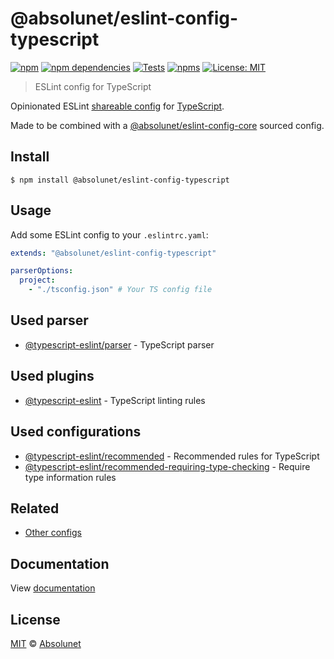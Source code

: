 # @absolunet/eslint-config-typescript

[![npm][npm-badge]][npm-url]
[![npm dependencies][dependencies-badge]][dependencies-url]
[![Tests][tests-badge]][tests-url]
[![npms][npms-badge]][npms-url]
[![License: MIT][license-badge]][license-url]

> ESLint config for TypeScript

Opinionated ESLint [shareable config](https://eslint.org/docs/developer-guide/shareable-configs.html) for [TypeScript](https://www.typescriptlang.org/).

Made to be combined with a [@absolunet/eslint-config-core](https://github.com/absolunet/eslint-config) sourced config.

## Install

```
$ npm install @absolunet/eslint-config-typescript
```

## Usage

Add some ESLint config to your `.eslintrc.yaml`:

```yaml
extends: "@absolunet/eslint-config-typescript"

parserOptions:
  project:
    - "./tsconfig.json" # Your TS config file
```

## Used parser

- [@typescript-eslint/parser](https://typescript-eslint.io/) - TypeScript parser

## Used plugins

- [@typescript-eslint](https://typescript-eslint.io/) - TypeScript linting rules

## Used configurations

- [@typescript-eslint/recommended](https://typescript-eslint.io/linting/configs) - Recommended rules for TypeScript
- [@typescript-eslint/recommended-requiring-type-checking](https://typescript-eslint.io/linting/configs) - Require type information rules

## Related

- [Other configs](https://github.com/absolunet/eslint-config)

## Documentation

View [documentation](https://documentation.absolunet.com/eslint-config/typescript)

## License

[MIT](LICENSE) © [Absolunet](https://absolunet.com)

[npm-badge]: https://img.shields.io/npm/v/@absolunet/eslint-config-typescript?style=flat-square
[dependencies-badge]: https://img.shields.io/david/absolunet/eslint-config?path=packages/typescript&style=flat-square
[tests-badge]: https://img.shields.io/github/workflow/status/absolunet/eslint-config/tests/production?label=tests&style=flat-square
[npms-badge]: https://badges.npms.io/%40absolunet%2Feslint-config-typescript.svg?style=flat-square
[license-badge]: https://img.shields.io/badge/license-MIT-green?style=flat-square
[npm-url]: https://www.npmjs.com/package/@absolunet/eslint-config-typescript
[dependencies-url]: https://david-dm.org/absolunet/eslint-config?path=packages/typescript
[tests-url]: https://github.com/absolunet/eslint-config/actions?query=workflow%3Atests+branch%3Aproduction
[npms-url]: https://npms.io/search?q=%40absolunet%2Feslint-config-typescript
[license-url]: https://opensource.org/licenses/MIT
